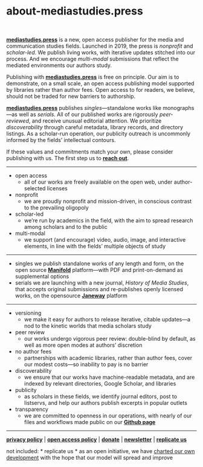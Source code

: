 # about-mediastudies.press

<br>

**[mediastudies.press](https://mediastudies.press)** is a new, open access publisher for the media and communication studies fields. Launched in 2019, the press is *nonprofit* and *scholar-led*. We publish living works, with iterative updates stitched into our process. And we encourage *multi-modal* submissions that reflect the mediated environments our authors study. 

Publishing with **[mediastudies.press](https://mediastudies.press)** is free on principle. Our aim is to demonstrate, on a small scale, an open access publishing model supported by libraries rather than author fees. Open access to for readers, we believe, should not be traded for new barriers to authorship. 

**[mediastudies.press](https://mediastudies.press)** publishes *singles*—standalone works like monographs—as well as *serials*. All of our published works are rigorously *peer-reviewed*, and receive unusual editorial attention. We prioritize *discoverability* through careful metadata, library records, and directory listings. As a scholar-run operation, our publicity outreach is uncommonly informed by the fields’ intellectual contours. 

If these values and commitments match your own, please consider publishing with us. The first step us to **[reach out](/submit)**. 

***

* open access
	* all of our works are freely available on the open web, under author-selected licenses
* nonprofit
	* we are proudly nonprofit and mission-driven, in conscious contrast to the prevailing oligopoly
* scholar-led
	* we’re run by academics in the field, with the aim to spread research among scholars and to the public 
* multi-modal
	* we support (and encourage) video, audio, image, and interactive elements, in line with the fields’ multiple objects of study


*** 

* singles
we publish standalone works of any length and form, on the open source **[Manifold](https://manifoldapp.org/)** platform—with PDF and print-on-demand as supplemental options
* serials
we are launching with a new journal, *History of Media Studies*, that accepts original submissions and re-publishes openly licensed works, on the opensource **[Janeway](https://janeway.systems/)[](https://janeway.systems/)** platform


***

* versioning
	* we make it easy for authors to release iterative, citable updates—a nod to the kinetic worlds that media scholars study
* peer review 
	* our works undergo vigorous peer review: double-blind by default, as well as more open modes at authors’ discretion 
* no author fees
	* partnerships with academic libraries, rather than author fees, cover our modest costs—so inability to pay is no barrier
* discoverability 
	* we ensure that our works have machine-readable metadata, and are indexed by relevant directories, Google Scholar, and libraries 
* publicity
	* as scholars in these fields, we identify journal editors, post to listservs, and help our authors publish excerpts in popular outlets
* transparency 
	* we are committed to openness in our operations, with nearly of our files and workflows made public on our **[Github page](https://github.com/mediastudiespress)**


***

**[privacy policy](/about/privacy-policy)** | **[open access policy](/about/oa-policy)** | **[donate](/donate)** | **[newsletter](/newsletter)** | **[replicate us](/replicate-us)**


not included: * replicate us
	* as an open initiative, we have [charted our own development](/replicate-us) with the hope that our model will spread and improve

